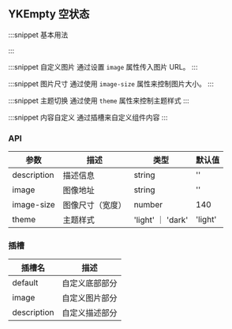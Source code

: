 ## YKEmpty 空状态

:::snippet
基本用法

<EmptyPrimary/>
:::

:::snippet
自定义图片
通过设置 `image` 属性传入图片 URL。
<EmptyPicture/>
:::

:::snippet
图片尺寸
通过使用 `image-size` 属性来控制图片大小。
<EmptySize/>
:::

:::snippet
主题切换
通过使用 `theme` 属性来控制主题样式
<EmptyTheme/>
:::

:::snippet
内容自定义
通过插槽来自定义组件内容
<EmptySlot/>
:::

### API

| 参数          | 描述       | 类型               | 默认值     |
|-------------|----------|------------------|---------|
| description | 描述信息     | string           | ''      |
| image       | 图像地址     | string           | ''      |
| image-size  | 图像尺寸（宽度） | number           | 140     |
| theme       | 主题样式     | 'light' ｜ 'dark' | 'light' |

### 插槽

| 插槽名         | 描述      |
|-------------|---------|
| default     | 自定义底部部分 |
| image       | 自定义图片部分 |
| description | 自定义描述部分 |
